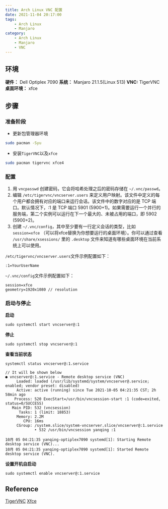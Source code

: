 ```yaml
---
title: Arch Linux VNC 配置
date: 2021-11-04 20:17:00
tags:
    - Arch Linux
    - Manjaro
category: 
    - Arch Linux
    - Manjaro
    - VNC
---
```



## 环境
**硬件：** Dell Optiplex 7090
**系统：** Manjaro 21.1.5(Linux 513)
**VNC:** TigerVNC
**桌面环境：** xfce

## 步骤

### 准备阶段
- 更新包管理器环境
```bash 
sudo pacman -Syu
```

- 安装`TigerVNC`以及`xfce`

```bash
sudo pacman tigervnc xfce4
```

### 配置
1. 用 `vncpasswd` 创建密码，它会将哈希处理之后的密码存储在 `~/.vnc/passwd`。
2. 编辑 `/etc/tigervnc/vncserver.users` 来定义用户映射。该文件中定义的每个用户都会拥有对应的端口来运行会话。该文件中的数字对应的是 TCP 端口。默认情况下，:1 是 TCP 端口 5901 (5900+1)。如果需要运行一个并行的服务端，第二个实例可以运行在下一个最大的、未被占用的端口，即 5902 (5900+2)。
3. 创建 `~/.vnc/config`，其中至少要有一行定义会话的类型，比如 `session=xfce` （可以将xfce替换为你想要运行的桌面环境）。你可以通过查看 `/usr/share/xsessions/` 里的 `.desktop` 文件来知道有哪些桌面环境在当前系统上可以使用。


`/etc/tigervnc/vncserver.users`文件示例配置如下：
```
:1=YourUserName
```

`~/.vnc/config`文件示例配置如下：
```
session=xfce
geometry=1920x1080 // resolution
```

### 启动与停止
**启动**
```
sudo systemctl start vncserver@:1
```
**停止**
```
sudo systemctl stop vncserver@:1
```
**查看当前状态**
```
systemctl status vncserver@:1.service

// It will be shown below
● vncserver@:1.service - Remote desktop service (VNC)
     Loaded: loaded (/usr/lib/systemd/system/vncserver@.service; enabled; vendor preset: disabled)
     Active: active (running) since Tue 2021-10-05 04:21:35 CST; 2h 58min ago
    Process: 520 ExecStart=/usr/bin/vncsession-start :1 (code=exited, status=0/SUCCESS)
   Main PID: 532 (vncsession)
      Tasks: 1 (limit: 18853)
     Memory: 2.2M
        CPU: 16ms
     CGroup: /system.slice/system-vncserver.slice/vncserver@:1.service
             ‣ 532 /usr/bin/vncsession yanqing :1

10月 05 04:21:35 yanqing-optiplex7090 systemd[1]: Starting Remote desktop service (VNC)...
10月 05 04:21:35 yanqing-optiplex7090 systemd[1]: Started Remote desktop service (VNC).
```

**设置开机自启动**
```
sudo systemctl enable vncserver@:1.service
```

## Reference
[TigerVNC](https://wiki.archlinux.org/title/TigerVNC)
[Xfce](https://wiki.archlinux.org/title/Xfce)